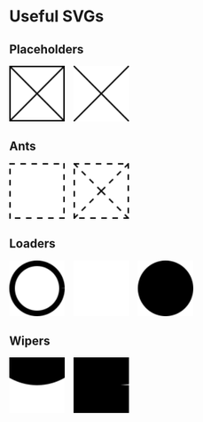 # Useful SVGs

## Placeholders
<img src='placeholder.svg' width='100'>&nbsp;&nbsp;&nbsp;&nbsp;<img src='placeholder-x.svg' width='100'>

## Ants

<img src='ants.svg' width='100'>&nbsp;&nbsp;&nbsp;&nbsp;<img src='ants-x.svg' width='100'> 

## Loaders
<img src='loader.svg' width='100'>&nbsp;&nbsp;&nbsp;&nbsp;<img src='loader-pie.svg' width='100'>&nbsp;&nbsp;&nbsp;&nbsp;<img src='loader-pie-spin.svg' width='100'>

## Wipers
<img src='loader-square.svg' width='100'>&nbsp;&nbsp;&nbsp;&nbsp;<img src='loader-square-spin.svg' width='100'>
